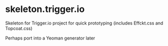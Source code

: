 skeleton.trigger.io
===================

Skeleton for Trigger.io project for quick prototyping (includes Effckt.css and Topcoat.css)


Perhaps port into a Yeoman generator later
